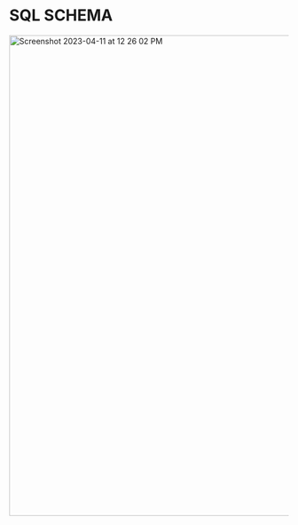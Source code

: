 # SQL SCHEMA

<img width="867" alt="Screenshot 2023-04-11 at 12 26 02 PM" src="https://user-images.githubusercontent.com/121465672/231268548-f46f459a-0464-4a7f-82cd-f28c8f350fb3.png">
